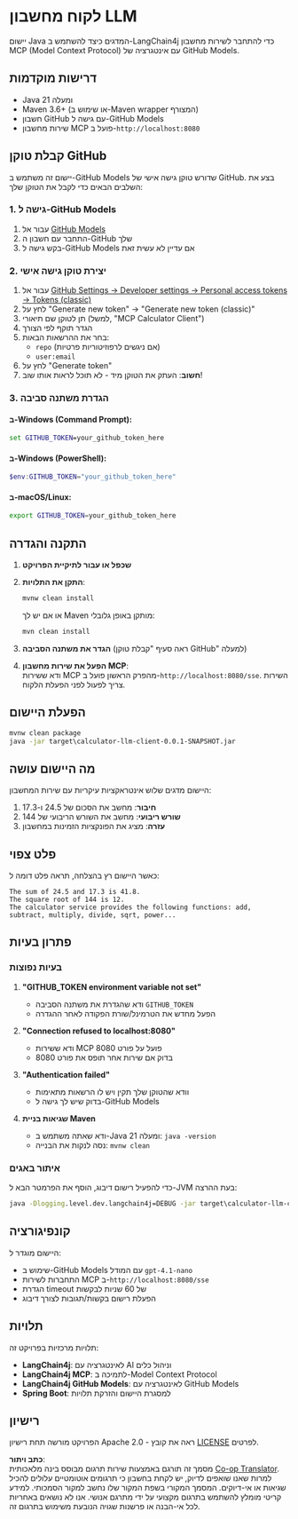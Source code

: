 <!--
CO_OP_TRANSLATOR_METADATA:
{
  "original_hash": "ac2459c0d5cc823922e3d9240a95028c",
  "translation_date": "2025-07-13T19:11:16+00:00",
  "source_file": "03-GettingStarted/03-llm-client/solution/java/README.md",
  "language_code": "he"
}
-->
# לקוח מחשבון LLM

יישום Java המדגים כיצד להשתמש ב-LangChain4j כדי להתחבר לשירות מחשבון MCP (Model Context Protocol) עם אינטגרציה של GitHub Models.

## דרישות מוקדמות

- Java 21 ומעלה  
- Maven 3.6+ (או שימוש ב-Maven wrapper המצורף)  
- חשבון GitHub עם גישה ל-GitHub Models  
- שירות מחשבון MCP פועל ב-`http://localhost:8080`  

## קבלת טוקן GitHub

יישום זה משתמש ב-GitHub Models שדורש טוקן גישה אישי של GitHub. בצע את השלבים הבאים כדי לקבל את הטוקן שלך:

### 1. גישה ל-GitHub Models  
1. עבור אל [GitHub Models](https://github.com/marketplace/models)  
2. התחבר עם חשבון ה-GitHub שלך  
3. בקש גישה ל-GitHub Models אם עדיין לא עשית זאת  

### 2. יצירת טוקן גישה אישי  
1. עבור אל [GitHub Settings → Developer settings → Personal access tokens → Tokens (classic)](https://github.com/settings/tokens)  
2. לחץ על "Generate new token" → "Generate new token (classic)"  
3. תן לטוקן שם תיאורי (למשל, "MCP Calculator Client")  
4. הגדר תוקף לפי הצורך  
5. בחר את ההרשאות הבאות:  
   - `repo` (אם ניגשים לרפוזיטוריות פרטיות)  
   - `user:email`  
6. לחץ על "Generate token"  
7. **חשוב**: העתק את הטוקן מיד - לא תוכל לראות אותו שוב!  

### 3. הגדרת משתנה סביבה

#### ב-Windows (Command Prompt):  
```cmd
set GITHUB_TOKEN=your_github_token_here
```

#### ב-Windows (PowerShell):  
```powershell
$env:GITHUB_TOKEN="your_github_token_here"
```

#### ב-macOS/Linux:  
```bash
export GITHUB_TOKEN=your_github_token_here
```

## התקנה והגדרה

1. **שכפל או עבור לתיקיית הפרויקט**

2. **התקן את התלויות**:  
   ```cmd
   mvnw clean install
   ```  
   או אם יש לך Maven מותקן באופן גלובלי:  
   ```cmd
   mvn clean install
   ```

3. **הגדר את משתנה הסביבה** (ראה סעיף "קבלת טוקן GitHub" למעלה)

4. **הפעל את שירות מחשבון MCP**:  
   ודא ששירות MCP מהפרק הראשון פועל ב-`http://localhost:8080/sse`. השירות צריך לפעול לפני הפעלת הלקוח.

## הפעלת היישום

```cmd
mvnw clean package
java -jar target\calculator-llm-client-0.0.1-SNAPSHOT.jar
```

## מה היישום עושה

היישום מדגים שלוש אינטראקציות עיקריות עם שירות המחשבון:

1. **חיבור**: מחשב את הסכום של 24.5 ו-17.3  
2. **שורש ריבועי**: מחשב את השורש הריבועי של 144  
3. **עזרה**: מציג את הפונקציות הזמינות במחשבון  

## פלט צפוי

כאשר היישום רץ בהצלחה, תראה פלט דומה ל:

```
The sum of 24.5 and 17.3 is 41.8.
The square root of 144 is 12.
The calculator service provides the following functions: add, subtract, multiply, divide, sqrt, power...
```

## פתרון בעיות

### בעיות נפוצות

1. **"GITHUB_TOKEN environment variable not set"**  
   - ודא שהגדרת את משתנה הסביבה `GITHUB_TOKEN`  
   - הפעל מחדש את הטרמינל/שורת הפקודה לאחר ההגדרה  

2. **"Connection refused to localhost:8080"**  
   - ודא ששירות MCP פועל על פורט 8080  
   - בדוק אם שירות אחר תופס את פורט 8080  

3. **"Authentication failed"**  
   - וודא שהטוקן שלך תקין ויש לו הרשאות מתאימות  
   - בדוק שיש לך גישה ל-GitHub Models  

4. **שגיאות בניית Maven**  
   - ודא שאתה משתמש ב-Java 21 ומעלה: `java -version`  
   - נסה לנקות את הבנייה: `mvnw clean`  

### איתור באגים

כדי להפעיל רישום דיבוג, הוסף את הפרמטר הבא ל-JVM בעת ההרצה:  
```cmd
java -Dlogging.level.dev.langchain4j=DEBUG -jar target\calculator-llm-client-0.0.1-SNAPSHOT.jar
```

## קונפיגורציה

היישום מוגדר ל:  
- שימוש ב-GitHub Models עם המודל `gpt-4.1-nano`  
- התחברות לשירות MCP ב-`http://localhost:8080/sse`  
- הגדרת timeout של 60 שניות לבקשות  
- הפעלת רישום בקשות/תגובות לצורך דיבוג  

## תלויות

תלויות מרכזיות בפרויקט זה:  
- **LangChain4j**: לאינטגרציה עם AI וניהול כלים  
- **LangChain4j MCP**: לתמיכה ב-Model Context Protocol  
- **LangChain4j GitHub Models**: לאינטגרציה עם GitHub Models  
- **Spring Boot**: למסגרת היישום והזרקת תלויות  

## רישיון

הפרויקט מורשה תחת רישיון Apache 2.0 - ראה את קובץ [LICENSE](../../../../../../03-GettingStarted/03-llm-client/solution/java/LICENSE) לפרטים.

**כתב ויתור**:  
מסמך זה תורגם באמצעות שירות תרגום מבוסס בינה מלאכותית [Co-op Translator](https://github.com/Azure/co-op-translator). למרות שאנו שואפים לדיוק, יש לקחת בחשבון כי תרגומים אוטומטיים עלולים להכיל שגיאות או אי-דיוקים. המסמך המקורי בשפת המקור שלו נחשב למקור הסמכותי. למידע קריטי מומלץ להשתמש בתרגום מקצועי על ידי מתרגם אנושי. אנו לא נושאים באחריות לכל אי-הבנה או פרשנות שגויה הנובעת משימוש בתרגום זה.